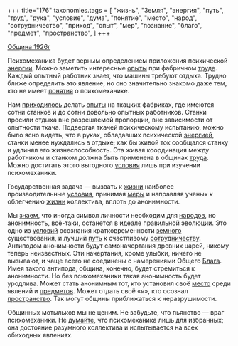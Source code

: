 +++
title="176"
taxonomies.tags = [
 "жизнь",
 "Земля",
 "энергия",
 "путь",
 "труд",
 "рука",
 "условие",
 "дума",
 "понятие",
 "место",
 "народ",
 "сотрудничество",
 "приход",
 "опыт",
 "мер",
 "познание",
 "благо",
 "предмет",
 "пространство",
]
+++

[Община 1926г](/agni/1926)

Психомеханика будет верным определением приложения психической [энергии](/tags/энергия). Можно заметить интересные [опыты](/tags/опыт) при фабричном [труде](/tags/[труд](/tags/труд)). Каждый опытный работник знает, что машины требуют отдыха. Трудно ближе определить это явление, но оно значительно знакомо даже тем, кто не имеет [понятия](/tags/понятие) о психомеханике.   

Нам [приходилось](/tags/приход) делать [опыты](/tags/опыт) на ткацких фабриках, где имеются сотни станков и до сотни довольно опытных работников. Станки просили отдыха вне разрешаемой пропорции, вне зависимости от опытности ткача. Подвергая ткачей психическому испытанию, можно было ясно видеть, что в руках, обладавших психической [энергией](/tags/энергия), станки менее нуждались в отдыхе; как бы живой ток сообщался станку и удлинял его жизнеспособность. Эта живая координация между работником и станком должна быть применена в общинах [труда](/tags/[труд](/tags/труд)). Можно достигать этого выгодного [условия](/tags/условие) лишь при изучении психомеханики.   

Государственная задача — вызвать к [жизни](/tags/жизнь) наиболее производительные [условия](/tags/условие), принимая [меры](/tags/[мер](/tags/мер)) и направляя учёных к облегчению [жизни](/tags/жизнь) коллектива, вплоть до анонимности.   

Мы [знаем](/tags/познание), что иногда символ личности необходим для [народов](/tags/народ), но анонимность, всё-таки, останется в идеале правильной эволюции. Это одно из [условий](/tags/условие) осознания кратковременности [земного](/tags/Земля) существования, и лучший [путь](/tags/путь) к счастливому [сотрудничеству](/tags/сотрудничество). Антиподом анонимности будут самоначертания древних царей, никому теперь неизвестных. Эти начертания, кроме улыбки, ничего не вызывают, и чаще всего не соединены с намерениями Общего [Блага](/tags/благо). Имея такого антипода, община, конечно, будет стремиться к анонимности. Но без психомеханики такая анонимность будет уродлива. Может стать анонимным тот, кто установил своё [место](/tags/место) среди явлений и [предметов](/tags/предмет). Может отдать своё «я», кто осознал [пространство](/tags/пространство). Так могут общины приближаться к неразрушимости.   

Общинных мотыльков мы не ценим. Не забудьте, что пьянство — враг психомеханики. Не [думайте](/tags/дума), что психомеханика лишь для избранных; она достояние разумного коллектива и испытывается на всех обиходных явлениях.   

